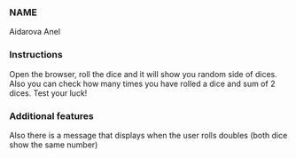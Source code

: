 ### NAME

Aidarova Anel

### Instructions

Open the browser, roll the dice and it will show you random side of dices. Also you can check how many times you have rolled a dice and sum of 2 dices. Test your luck!

### Additional features

Also there is  a message that displays when the user rolls doubles (both dice
show the same number)


